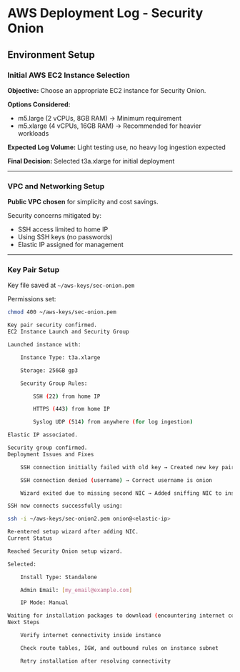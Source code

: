 # AWS Deployment Log - Security Onion

## Environment Setup

### Initial AWS EC2 Instance Selection

**Objective:** Choose an appropriate EC2 instance for Security Onion.

**Options Considered:**
- m5.large (2 vCPUs, 8GB RAM) → Minimum requirement
- m5.xlarge (4 vCPUs, 16GB RAM) → Recommended for heavier workloads

**Expected Log Volume:** Light testing use, no heavy log ingestion expected

**Final Decision:** Selected t3a.xlarge for initial deployment

---

### VPC and Networking Setup

**Public VPC chosen** for simplicity and cost savings.

Security concerns mitigated by:
- SSH access limited to home IP
- Using SSH keys (no passwords)
- Elastic IP assigned for management

---

### Key Pair Setup

Key file saved at `~/aws-keys/sec-onion.pem`

Permissions set:

```bash
chmod 400 ~/aws-keys/sec-onion.pem

Key pair security confirmed.
EC2 Instance Launch and Security Group

Launched instance with:

    Instance Type: t3a.xlarge

    Storage: 256GB gp3

    Security Group Rules:

        SSH (22) from home IP

        HTTPS (443) from home IP

        Syslog UDP (514) from anywhere (for log ingestion)

Elastic IP associated.

Security group confirmed.
Deployment Issues and Fixes

    SSH connection initially failed with old key → Created new key pair

    SSH connection denied (username) → Correct username is onion

    Wizard exited due to missing second NIC → Added sniffing NIC to instance

SSH now connects successfully using:

ssh -i ~/aws-keys/sec-onion2.pem onion@<elastic-ip>

Re-entered setup wizard after adding NIC.
Current Status

Reached Security Onion setup wizard.

Selected:

    Install Type: Standalone

    Admin Email: [my_email@example.com]

    IP Mode: Manual

Waiting for installation packages to download (encountering internet connectivity issues at this step)
Next Steps

    Verify internet connectivity inside instance

    Check route tables, IGW, and outbound rules on instance subnet

    Retry installation after resolving connectivity